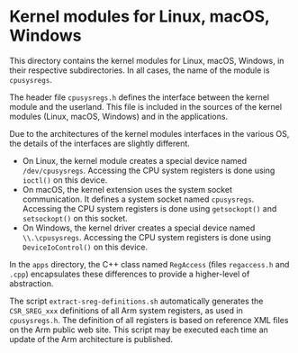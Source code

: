 # Kernel modules for Linux, macOS, Windows

This directory contains the kernel modules for Linux, macOS, Windows, in their respective subdirectories.
In all cases, the name of the module is `cpusysregs`.

The header file `cpusysregs.h` defines the interface between the kernel module and the userland.
This file is included in the sources of the kernel modules (Linux, macOS, Windows) and in the applications.

Due to the architectures of the kernel modules interfaces in the various OS, the details of the interfaces
are slightly different.

- On Linux, the kernel module creates a special device named `/dev/cpusysregs`. Accessing the CPU
  system registers is done using `ioctl()` on this device.
- On macOS, the kernel extension uses the system socket communication. It defines a system socket
  named `cpusysregs`. Accessing the CPU system registers is done using `getsockopt()` and `setsockopt()`
  on this socket.
- On Windows, the kernel driver creates a special device named `\\.\cpusysregs`. Accessing the CPU
  system registers is done using `DeviceIoControl()` on this device.

In the `apps` directory, the C++ class named `RegAccess` (files `regaccess.h` and `.cpp`)
encapsulates these differences to provide a higher-level of abstraction.

The script `extract-sreg-definitions.sh` automatically generates the `CSR_SREG_xxx` definitions
of all Arm system registers, as used in `cpusysregs.h`. The definition of all registers is based
on reference XML files on the Arm public web site. This script may be executed each time an update
of the Arm architecture is published.
